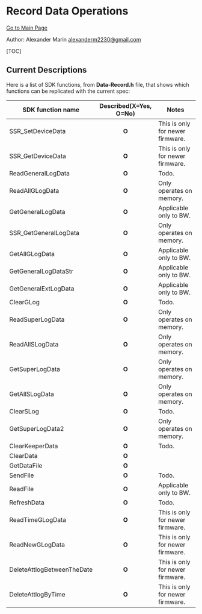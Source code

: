 # Record Data Operations #

[Go to Main Page](../protocol.md)

Author: Alexander Marin <alexanderm2230@gmail.com>

[TOC]

## Current Descriptions ##

Here is a list of SDK functions, from **Data-Record.h** file, that shows which functions can be replicated with the current spec:

|SDK function name		|Described(X=Yes, O=No)	|Notes|
|---				|:---:			|---|
|SSR_SetDeviceData		|**O**			|This is only for newer firmware.|
|SSR_GetDeviceData		|**O**			|This is only for newer firmware.|
|ReadGeneralLogData		|**O**			|Todo.|
|ReadAllGLogData		|**O**			|Only operates on memory.|
|GetGeneralLogData		|**O**			|Applicable only to BW.|
|SSR_GetGeneralLogData		|**O**			|Only operates on memory.|
|GetAllGLogData			|**O**			|Applicable only to BW.|
|GetGeneralLogDataStr		|**O**			|Applicable only to BW.|
|GetGeneralExtLogData		|**O**			|Applicable only to BW.|
|ClearGLog			|**O**			|Todo.|
|ReadSuperLogData		|**O**			|Only operates on memory.|
|ReadAllSLogData		|**O**			|Only operates on memory.|
|GetSuperLogData		|**O**			|Only operates on memory.|
|GetAllSLogData			|**O**			|Only operates on memory.|
|ClearSLog			|**O**			|Todo.|
|GetSuperLogData2		|**O**			|Only operates on memory.|
|ClearKeeperData		|**O**			|Todo.|
|ClearData			|**O**			| |
|GetDataFile			|**O**			| |
|SendFile			|**O**			|Todo.|
|ReadFile			|**O**			|Applicable only to BW.|
|RefreshData			|**O**			|Todo.|
|ReadTimeGLogData		|**O**			|This is only for newer firmware.|
|ReadNewGLogData		|**O**			|This is only for newer firmware.|
|DeleteAttlogBetweenTheDate	|**O**			|This is only for newer firmware.|
|DeleteAttlogByTime		|**O**			|This is only for newer firmware.|
